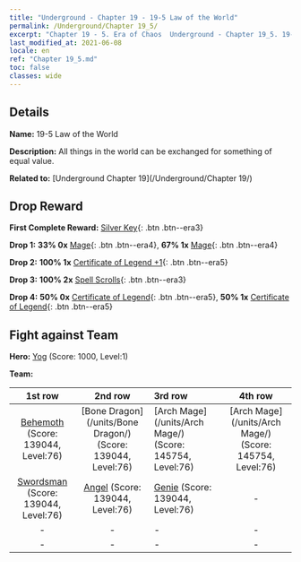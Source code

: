 ```yaml
---
title: "Underground - Chapter 19 - 19-5 Law of the World"
permalink: /Underground/Chapter 19_5/
excerpt: "Chapter 19 - 5. Era of Chaos  Underground - Chapter 19_5. 19-5 Law of the World"
last_modified_at: 2021-06-08
locale: en
ref: "Chapter 19_5.md"
toc: false
classes: wide
---
```


## Details

 **Name:** 19-5 Law of the World

 **Description:** All things in the world can be exchanged for something of equal value.

 **Related to:** [Underground Chapter 19](/Underground/Chapter 19/)

## Drop Reward

 **First Complete Reward:** [Silver Key](/Items/con_693/){: .btn .btn--era3}

 **Drop 1:** **33% 0x** [Mage](/Items/unt_238/){: .btn .btn--era4}, **67% 1x** [Mage](/Items/unt_238/){: .btn .btn--era4}

 **Drop 2:** **100% 1x** [Certificate of Legend +1](/Items/mat_74/){: .btn .btn--era5}

 **Drop 3:** **100% 2x** [Spell Scrolls](/Items/con_694/){: .btn .btn--era3}

 **Drop 4:** **50% 0x** [Certificate of Legend](/Items/mat_67/){: .btn .btn--era5}, **50% 1x** [Certificate of Legend](/Items/mat_67/){: .btn .btn--era5}


## Fight against Team
 **Hero:** [Yog](/heroes/Yog/) (Score: 1000, Level:1)

 **Team:**


  | 1st row | 2nd row | 3rd row | 4th row |
  |:----:|:----:|:----|:----:|
  | [Behemoth](/units/Behemoth/) (Score: 139044, Level:76)  | [Bone Dragon](/units/Bone Dragon/) (Score: 139044, Level:76)  | [Arch Mage](/units/Arch Mage/) (Score: 145754, Level:76)  | [Arch Mage](/units/Arch Mage/) (Score: 145754, Level:76)  |
  | [Swordsman](/units/Swordsman/) (Score: 139044, Level:76)  | [Angel](/units/Angel/) (Score: 139044, Level:76)  | [Genie](/units/Genie/) (Score: 139044, Level:76)  | - |
  | - | - | - | - |
  | - | - | - | - |


